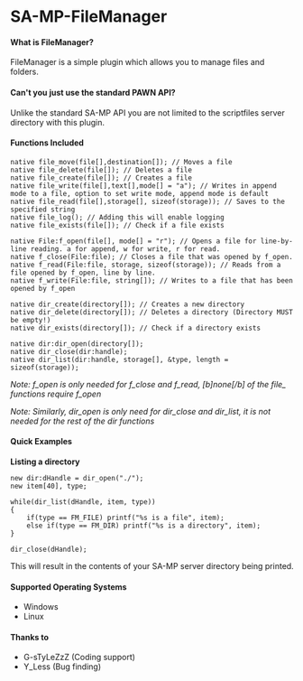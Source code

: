 SA-MP-FileManager
=================

#### What is FileManager?
FileManager is a simple plugin which allows you to manage files and folders.

#### Can't you just use the standard PAWN API?
Unlike the standard SA-MP API you are not limited to the scriptfiles server directory with this plugin.

#### Functions Included

```pawn
native file_move(file[],destination[]); // Moves a file
native file_delete(file[]); // Deletes a file
native file_create(file[]); // Creates a file
native file_write(file[],text[],mode[] = "a"); // Writes in append mode to a file, option to set write mode, append mode is default
native file_read(file[],storage[], sizeof(storage)); // Saves to the specified string
native file_log(); // Adding this will enable logging
native file_exists(file[]); // Check if a file exists

native File:f_open(file[], mode[] = "r"); // Opens a file for line-by-line reading. a for append, w for write, r for read.
native f_close(File:file); // Closes a file that was opened by f_open.
native f_read(File:file, storage, sizeof(storage)); // Reads from a file opened by f_open, line by line.
native f_write(File:file, string[]); // Writes to a file that has been opened by f_open

native dir_create(directory[]); // Creates a new directory
native dir_delete(directory[]); // Deletes a directory (Directory MUST be empty!)
native dir_exists(directory[]); // Check if a directory exists

native dir:dir_open(directory[]);
native dir_close(dir:handle);
native dir_list(dir:handle, storage[], &type, length = sizeof(storage));
```

*Note: f_open is only needed for f_close and f_read, [b]none[/b] of the file_ functions require f_open*

*Note: Similarly, dir_open is only need for dir_close and dir_list, it is not needed for the rest of the dir functions*

#### Quick Examples

**Listing a directory**

```
new dir:dHandle = dir_open("./");
new item[40], type;
	
while(dir_list(dHandle, item, type))
{
    if(type == FM_FILE) printf("%s is a file", item);
    else if(type == FM_DIR) printf("%s is a directory", item);
}
		
dir_close(dHandle);
```

This will result in the contents of your SA-MP server directory being printed.

#### Supported Operating Systems
- Windows
- Linux

#### Thanks to
- G-sTyLeZzZ (Coding support)
- Y_Less (Bug finding)
